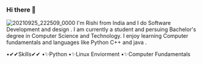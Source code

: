 ### Hi there 👋
![20210925_222509_0000](https://user-images.githubusercontent.com/91381181/134779828-1474964f-2246-4963-958c-d81bce672738.png)
I'm Rishi from India and I do Software Development and design . I am currently a student and persuing Bachelor's degree in Computer Science and Technology. I enjoy learning Computer fundamentals and languages like Python C++ and java .

•✔✔Skills✔✔
•✨Python
•✨Linux Enviorment
•✨Computer Fundamentals

